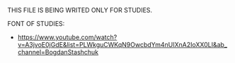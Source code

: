 THIS FILE IS BEING WRITED ONLY FOR STUDIES.

FONT OF STUDIES:
* https://www.youtube.com/watch?v=A3jvoE0jGdE&list=PLWkguCWKqN9OwcbdYm4nUIXnA2IoXX0LI&ab_channel=BogdanStashchuk